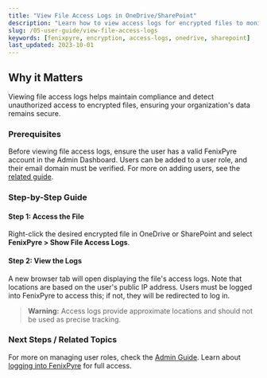 ```yaml
---
title: "View File Access Logs in OneDrive/SharePoint"
description: "Learn how to view access logs for encrypted files to monitor user activity and ensure data security."
slug: /05-user-guide/view-file-access-logs
keywords: [fenixpyre, encryption, access-logs, onedrive, sharepoint]
last_updated: 2023-10-01
---
```


## Why it Matters
Viewing file access logs helps maintain compliance and detect unauthorized access to encrypted files, ensuring your organization's data remains secure.

### Prerequisites
Before viewing file access logs, ensure the user has a valid FenixPyre account in the Admin Dashboard. Users can be added to a user role, and their email domain must be verified. For more on adding users, see the [related guide](#).

### Step-by-Step Guide

#### Step 1: Access the File
Right-click the desired encrypted file in OneDrive or SharePoint and select **FenixPyre > Show File Access Logs**.

<!-- IMG:     ./media/05-user-guide/screenshot-access-logs.png | Alt: Right-click menu showing FenixPyre options -->

#### Step 2: View the Logs
A new browser tab will open displaying the file's access logs. Note that locations are based on the user's public IP address. Users must be logged into FenixPyre to access this; if not, they will be redirected to log in.

<!-- IMG:     ./media/05-user-guide/screenshot-logs-view.png | Alt: Browser view of file access logs -->

> **Warning:** Access logs provide approximate locations and should not be used as precise tracking.

### Next Steps / Related Topics
For more on managing user roles, check the [Admin Guide](/04-admin-guide/index.md). Learn about [logging into FenixPyre](/05-user-guide/how-to-login.md) for full access.
